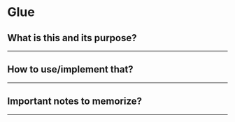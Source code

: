 # Glue

## What is this and its purpose?

---

## How to use/implement that?

---

## Important notes to memorize?

---
